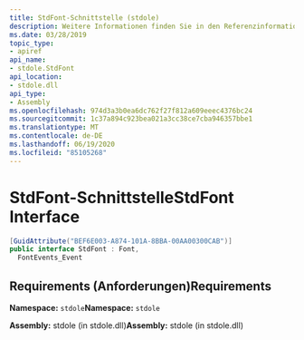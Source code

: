 ```yaml
---
title: StdFont-Schnittstelle (stdole)
description: Weitere Informationen finden Sie in den Referenzinformationen zur stdFont-Schnittstelle in .net. Diese Schnittstelle befindet sich im stdole-Namespace und in der stdole-Assembly (in der stdole.dll-Bibliothek).
ms.date: 03/28/2019
topic_type:
- apiref
api_name:
- stdole.StdFont
api_location:
- stdole.dll
api_type:
- Assembly
ms.openlocfilehash: 974d3a3b0ea6dc762f27f812a609eeec4376bc24
ms.sourcegitcommit: 1c37a894c923bea021a3cc38ce7cba946357bbe1
ms.translationtype: MT
ms.contentlocale: de-DE
ms.lasthandoff: 06/19/2020
ms.locfileid: "85105268"
---
```

# <a name="stdfont-interface"></a><span data-ttu-id="fb76a-104">StdFont-Schnittstelle</span><span class="sxs-lookup"><span data-stu-id="fb76a-104">StdFont Interface</span></span>

```csharp
[GuidAttribute("BEF6E003-A874-101A-8BBA-00AA00300CAB")]
public interface StdFont : Font,
  FontEvents_Event
```

## <a name="requirements"></a><span data-ttu-id="fb76a-105">Requirements (Anforderungen)</span><span class="sxs-lookup"><span data-stu-id="fb76a-105">Requirements</span></span>

<span data-ttu-id="fb76a-106">**Namespace:** `stdole`</span><span class="sxs-lookup"><span data-stu-id="fb76a-106">**Namespace:** `stdole`</span></span>

<span data-ttu-id="fb76a-107">**Assembly:** stdole (in stdole.dll)</span><span class="sxs-lookup"><span data-stu-id="fb76a-107">**Assembly:** stdole (in stdole.dll)</span></span>
